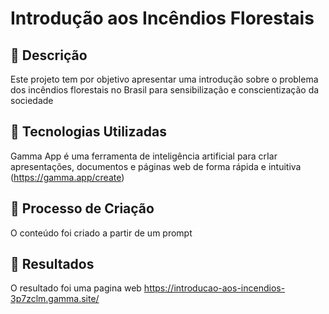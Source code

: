 # Introdução aos Incêndios Florestais

## 📒 Descrição
Este projeto tem por objetivo apresentar uma introdução sobre o problema dos incêndios florestais no Brasil para sensibilização e conscientização da sociedade

## 🤖 Tecnologias Utilizadas
Gamma App é uma ferramenta de inteligência artificial para crIar apresentações, documentos e páginas web de forma rápida e intuitiva
(https://gamma.app/create)

## 🧐 Processo de Criação
O conteúdo foi criado a partir de um prompt

## 🚀 Resultados
O resultado foi uma pagina web
https://introducao-aos-incendios-3p7zclm.gamma.site/

